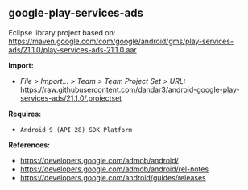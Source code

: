 ## google-play-services-ads

Eclipse library project based on:<br/>
https://maven.google.com/com/google/android/gms/play-services-ads/21.1.0/play-services-ads-21.1.0.aar

**Import:**
- _File > Import... > Team > Team Project Set > URL:_<br/>
  https://raw.githubusercontent.com/dandar3/android-google-play-services-ads/21.1.0/.projectset

**Requires:**
- `Android 9 (API 28) SDK Platform`

**References:**
- https://developers.google.com/admob/android/
- https://developers.google.com/admob/android/rel-notes
- https://developers.google.com/android/guides/releases